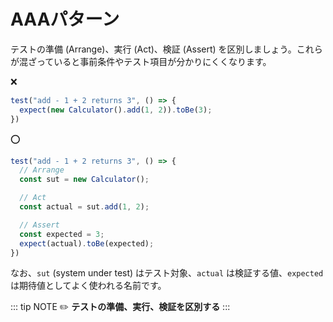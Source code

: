 # AAAパターン

テストの準備 (Arrange)、実行 (Act)、検証 (Assert) を区別しましょう。これらが混ざっていると事前条件やテスト項目が分かりにくくなります。

:x:

```ts
test("add - 1 + 2 returns 3", () => {
  expect(new Calculator().add(1, 2)).toBe(3);
})
```

:o:

```ts
test("add - 1 + 2 returns 3", () => {
  // Arrange
  const sut = new Calculator();

  // Act
  const actual = sut.add(1, 2);

  // Assert
  const expected = 3;
  expect(actual).toBe(expected);
})
```

なお、`sut` (system under test) はテスト対象、`actual` は検証する値、`expected` は期待値としてよく使われる名前です。

::: tip NOTE
:pencil2: **テストの準備、実行、検証を区別する**
:::
